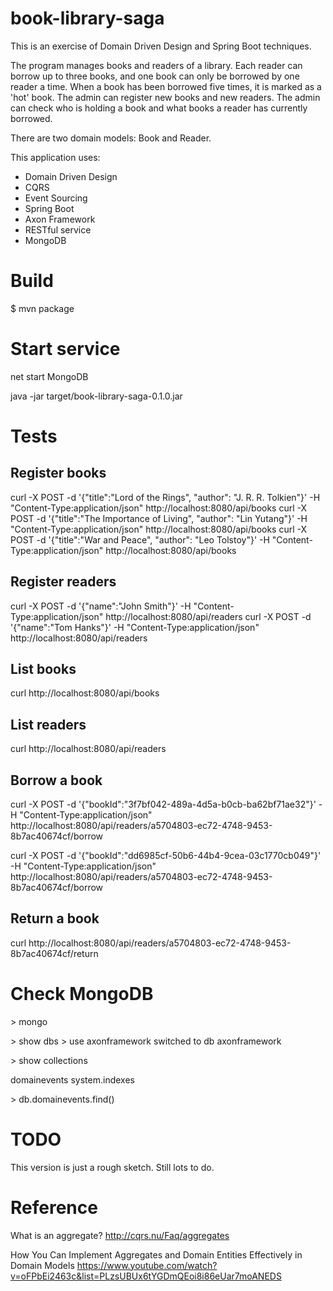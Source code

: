 # book-library-saga

This is an exercise of Domain Driven Design and Spring Boot techniques. 

The program manages books and readers of a library. Each reader can borrow up to three books, and one book can only be borrowed by one reader a time. When a book has been borrowed five times, it is marked as a 'hot' book. The admin can register new books and new readers. The admin can check who is holding a book and what books a reader has currently borrowed.

There are two domain models: Book and Reader.

This application uses:

- Domain Driven Design
- CQRS
- Event Sourcing
- Spring Boot
- Axon Framework
- RESTful service
- MongoDB

# Build

$ mvn package

# Start service

net start MongoDB

java -jar target/book-library-saga-0.1.0.jar

# Tests

## Register books
curl -X POST -d '{"title":"Lord of the Rings", "author": "J. R. R. Tolkien"}' -H "Content-Type:application/json" http://localhost:8080/api/books
curl -X POST -d '{"title":"The Importance of Living", "author": "Lin Yutang"}' -H "Content-Type:application/json" http://localhost:8080/api/books
curl -X POST -d '{"title":"War and Peace", "author": "Leo Tolstoy"}' -H "Content-Type:application/json" http://localhost:8080/api/books


## Register readers
curl -X POST -d '{"name":"John Smith"}' -H "Content-Type:application/json" http://localhost:8080/api/readers
curl -X POST -d '{"name":"Tom Hanks"}' -H "Content-Type:application/json" http://localhost:8080/api/readers


## List books
curl http://localhost:8080/api/books

## List readers
curl http://localhost:8080/api/readers


## Borrow a book
curl -X POST -d '{"bookId":"3f7bf042-489a-4d5a-b0cb-ba62bf71ae32"}' -H "Content-Type:application/json" http://localhost:8080/api/readers/a5704803-ec72-4748-9453-8b7ac40674cf/borrow

curl -X POST -d '{"bookId":"dd6985cf-50b6-44b4-9cea-03c1770cb049"}' -H "Content-Type:application/json" http://localhost:8080/api/readers/a5704803-ec72-4748-9453-8b7ac40674cf/borrow

## Return a book
curl http://localhost:8080/api/readers/a5704803-ec72-4748-9453-8b7ac40674cf/return


# Check MongoDB


&gt; mongo

&gt; show dbs
&gt; use axonframework
switched to db axonframework

&gt; show collections

domainevents
system.indexes

&gt; db.domainevents.find()


# TODO

This version is just a rough sketch. Still lots to do.


# Reference

What is an aggregate?
http://cqrs.nu/Faq/aggregates

How You Can Implement Aggregates and Domain Entities Effectively in Domain Models
https://www.youtube.com/watch?v=oFPbEi2463c&list=PLzsUBUx6tYGDmQEoi8i86eUar7moANEDS